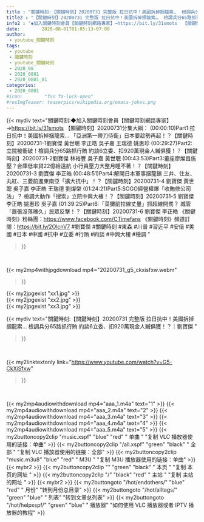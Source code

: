```yaml
---
title : "關鍵時刻:【關鍵時刻】20200731 完整版 拉日抗中！美國拆掉捆龍索…  檢調兵分65路抓行賄 約談6立委、扣920萬現金人贓俱獲！？｜劉寶傑 "
title2 : "【關鍵時刻】20200731 完整版 拉日抗中！美國拆掉捆龍索…  檢調兵分65路抓行賄 約談6立委、扣920萬現金人贓俱獲！？｜劉寶傑 "
info2 : "◆加入關鍵時刻會員【關鍵時刻網路專家】→https://bit.ly/31smots  【關鍵時刻】20200731分集大綱：  (00:00:10)Part1:拉日抗中！美國拆掉捆龍索… 「亞洲第一帶刀侍衛」日本要趁勢再起！？【關鍵時刻】20200731-1劉寶傑 黃世聰 李正皓 吳子嘉 王瑞德 姚惠珍  (00:29:27)Part2:立院被衝破！檢調兵分65路抓行賄 約談6立委、扣920萬現金人贓俱獲！？【關鍵時刻】20200731-2劉寶傑 林裕豐 吳子嘉 黃世聰  (00:43:53)Part3:董座廖燦昌施壓？合庫低率貸22億給遠航 小行員壓力大整月睡不著！？【關鍵時刻】20200731-3 劉寶傑 李正皓  (00:48:51)Part4:解開日本軍事捆龍鎖  三井、住友、丸紅、三菱前進東南亞「擴大抗中」！？【關鍵時刻】20200731-4 劉寶傑 黃世聰 吳子嘉 李正皓 王瑞德 劉燦榮  (01:24:21)Part5:SOGO經營權爆「收賄修公司法」？ 檢調大動作「搜索」立院中興大樓！？【關鍵時刻】20200731-5 劉寶傑 李正皓 姚惠珍 吳子嘉  (01:39:25)Part6:「菜攤前拉線丈量」抓超線開罰？ 城管「囂張沒落魄久」民眾反擊！？【關鍵時刻】20200731-6 劉寶傑 李正皓  《關鍵時刻》粉絲團：https://www.facebook.com/CTimefans 《關鍵時刻》頻道訂閱：https://bit.ly/2OlcnV7  #劉寶傑 #關鍵時刻 #東森 #川普 #習近平 #安倍 #美國 #日本 #中國 #抗中 #立委 #行賄 #約談 #中興大樓 #檢調 "
date:        2020-08-01T01:05:13-07:00
author:
 - youtube_關鍵時刻
tags:
 - youtube
 - 關鍵時刻
 - youtube_關鍵時刻
 - 2020_08
 - 2020_0801
 - 2020_0801_01
categories:
 - 2020_0801
#icon:        "fas fa-lock-open"
#resImgTeaser: teaserpics/wikipedia.org/emacs-jokes.png
---
```


{{< mydiv text="關鍵時刻:◆加入關鍵時刻會員【關鍵時刻網路專家】→https://bit.ly/31smots  【關鍵時刻】20200731分集大綱：  (00:00:10)Part1:拉日抗中！美國拆掉捆龍索… 「亞洲第一帶刀侍衛」日本要趁勢再起！？【關鍵時刻】20200731-1劉寶傑 黃世聰 李正皓 吳子嘉 王瑞德 姚惠珍  (00:29:27)Part2:立院被衝破！檢調兵分65路抓行賄 約談6立委、扣920萬現金人贓俱獲！？【關鍵時刻】20200731-2劉寶傑 林裕豐 吳子嘉 黃世聰  (00:43:53)Part3:董座廖燦昌施壓？合庫低率貸22億給遠航 小行員壓力大整月睡不著！？【關鍵時刻】20200731-3 劉寶傑 李正皓  (00:48:51)Part4:解開日本軍事捆龍鎖  三井、住友、丸紅、三菱前進東南亞「擴大抗中」！？【關鍵時刻】20200731-4 劉寶傑 黃世聰 吳子嘉 李正皓 王瑞德 劉燦榮  (01:24:21)Part5:SOGO經營權爆「收賄修公司法」？ 檢調大動作「搜索」立院中興大樓！？【關鍵時刻】20200731-5 劉寶傑 李正皓 姚惠珍 吳子嘉  (01:39:25)Part6:「菜攤前拉線丈量」抓超線開罰？ 城管「囂張沒落魄久」民眾反擊！？【關鍵時刻】20200731-6 劉寶傑 李正皓  《關鍵時刻》粉絲團：https://www.facebook.com/CTimefans 《關鍵時刻》頻道訂閱：https://bit.ly/2OlcnV7  #劉寶傑 #關鍵時刻 #東森 #川普 #習近平 #安倍 #美國 #日本 #中國 #抗中 #立委 #行賄 #約談 #中興大樓 #檢調 "
>}}
<br>


{{< my2mp4withjpgdownload mp4="20200731_g5_ckxisfxw.webm"
>}}

{{< my2jpgexist "xx1.jpg" >}}<br>
{{< my2jpgexist "xx2.jpg" >}}<br>
{{< my2jpgexist "xx3.jpg" >}}<br>



{{< mydiv text="關鍵時刻:【關鍵時刻】20200731 完整版 拉日抗中！美國拆掉捆龍索…  檢調兵分65路抓行賄 約談6立委、扣920萬現金人贓俱獲！？｜劉寶傑 "
>}}
<br>

{{< my2linktextonly link="https://www.youtube.com/watch?v=G5-CkXiSfxw"
>}}


<br>

{{< my2mp4audiowithdownload mp4="aaa_1.m4a"    text="1" >}}
{{< my2mp4audiowithdownload mp4="aaa_2.m4a"    text="2" >}}
{{< my2mp4audiowithdownload mp4="aaa_3.m4a"    text="3" >}}
{{< my2mp4audiowithdownload mp4="aaa_4.m4a"    text="4" >}}
{{< my2mp4audiowithdownload mp4="aaa_5.m4a"    text="5" >}}
{{< my2buttoncopy2clip "music.xspf"        "blue"   "red"    " 单曲 "  "复制 VLC 播放器使用的链接：单曲" >}} {{< my2buttoncopy2clip "/all.xspf"         "green"  "black"  " 全部 "  "复制 VLC 播放器使用的链接：全部" >}} {{< my2buttoncopy2clip "music.m3u8"        "blue"   "red"    " M3U  "    "复制 M3U 播放器使用的链接：单曲" >}} {{< mybr2 >}} {{< my2buttoncopy2clip ""                  "green"  "black"  " 本页 "    "复制 本页的网址 " >}} {{< my2buttoncopy2clip "/"                 "black"  "red"    " 主站 "    "复制 主站的网址 " >}} {{< mybr2 >}} {{< my2buttongoto      "/hot/endothers/"   "blue"   "red"    " 月份"   "转到月份总目录" >}} {{< my2buttongoto      "/hot/alltags/"     "green"  "blue"   " 列表"   "转到文章总列表" >}} {{< my2buttongoto      "/hot/helpxspf/"    "green"  "blue"   " 播放器" "如何使用 VLC 播放器或者 IPTV 播放器的教程" >}} 
